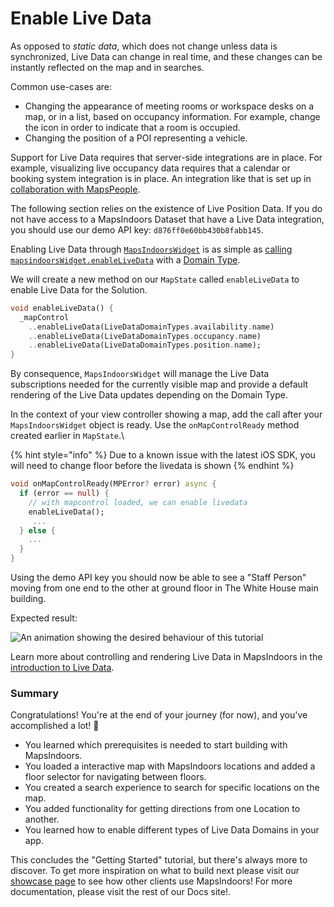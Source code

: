 # Enable Live Data

As opposed to _static data_, which does not change unless data is synchronized, Live Data can change in real time, and these changes can be instantly reflected on the map and in searches.

Common use-cases are:

* Changing the appearance of meeting rooms or workspace desks on a map, or in a list, based on occupancy information. For example, change the icon in order to indicate that a room is occupied.
* Changing the position of a POI representing a vehicle.

Support for Live Data requires that server-side integrations are in place. For example, visualizing live occupancy data requires that a calendar or booking system integration is in place. An integration like that is set up in [collaboration with MapsPeople](https://www.mapspeople.com/mapsindoors-integrations/).

The following section relies on the existence of Live Position Data. If you do not have access to a MapsIndoors Dataset that have a Live Data integration, you should use our demo API key: `d876ff0e60bb430b8fabb145`.

Enabling Live Data through [`MapsIndoorsWidget`](https://pub.dev/documentation/mapsindoors\_googlemaps/latest/mapsindoors/MapsIndoorsWidget-class.html) is as simple as [calling `mapsindoorsWidget.enableLiveData`](https://pub.dev/documentation/mapsindoors\_googlemaps/latest/mapsindoors/MapsIndoorsWidget/enableLiveData.html) with a [Domain Type](https://pub.dev/documentation/mapsindoors\_googlemaps/latest/mapsindoors/LiveDataDomainTypes.html).

We will create a new method on our `MapState` called `enableLiveData` to enable Live Data for the Solution.

```dart
void enableLiveData() {
  _mapControl
    ..enableLiveData(LiveDataDomainTypes.availability.name)
    ..enableLiveData(LiveDataDomainTypes.occupancy.name)
    ..enableLiveData(LiveDataDomainTypes.position.name);
}
```

By consequence, `MapsIndoorsWidget` will manage the Live Data subscriptions needed for the currently visible map and provide a default rendering of the Live Data updates depending on the Domain Type.

In the context of your view controller showing a map, add the call after your `MapsIndoorsWidget` object is ready. Use the `onMapControlReady` method created earlier in `MapState`.\


{% hint style="info" %}
Due to a known issue with the latest iOS SDK, you will need to change floor before the livedata is shown
{% endhint %}

```dart
void onMapControlReady(MPError? error) async {
  if (error == null) {
    // with mapcontrol loaded, we can enable livedata
    enableLiveData();
     ...
  } else {
    ...
  }
}
```

Using the demo API key you should now be able to see a "Staff Person" moving from one end to the other at ground floor in The White House main building.

Expected result:

![An animation showing the desired behaviour of this tutorial](https://docs.mapsindoors.com/img/getting-started/flutter\_livedata.gif)

Learn more about controlling and rendering Live Data in MapsIndoors in the [introduction to Live Data](https://docs.mapsindoors.com/live-data-intro/).

### Summary[​](https://docs.mapsindoors.com/getting-started/flutter/livedata#summary) <a href="#summary" id="summary"></a>

Congratulations! You're at the end of your journey (for now), and you've accomplished a lot! 🎉

* You learned which prerequisites is needed to start building with MapsIndoors.
* You loaded a interactive map with MapsIndoors locations and added a floor selector for navigating between floors.
* You created a search experience to search for specific locations on the map.
* You added functionality for getting directions from one Location to another.
* You learned how to enable different types of Live Data Domains in your app.

This concludes the "Getting Started" tutorial, but there's always more to discover. To get more inspiration on what to build next please visit our [showcase page](https://www.mapspeople.com/showcases) to see how other clients use MapsIndoors! For more documentation, please visit the rest of our Docs site!.

[\
](https://docs.mapsindoors.com/getting-started/flutter/directions)
